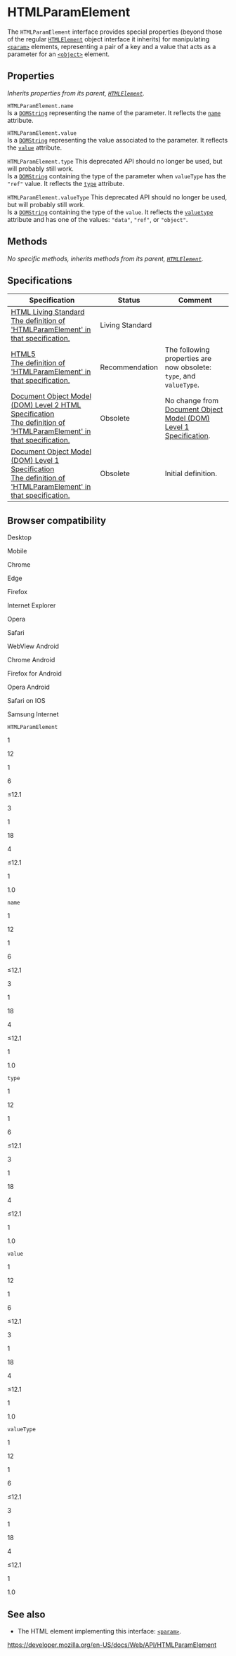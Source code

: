 # HTMLParamElement

The `HTMLParamElement` interface provides special properties (beyond those of the regular [`HTMLElement`](htmlelement) object interface it inherits) for manipulating [`<param>`](https://developer.mozilla.org/en-US/docs/Web/HTML/Element/param) elements, representing a pair of a key and a value that acts as a parameter for an [`<object>`](https://developer.mozilla.org/en-US/docs/Web/HTML/Element/object) element.

## Properties

_Inherits properties from its parent, [`HTMLElement`](htmlelement)._

<span class="page-not-created">`HTMLParamElement.name`</span>  
Is a [`DOMString`](domstring) representing the name of the parameter. It reflects the [`name`](https://developer.mozilla.org/en-US/docs/Web/HTML/Element/param#attr-name) attribute.

<span class="page-not-created">`HTMLParamElement.value`</span>  
Is a [`DOMString`](domstring) representing the value associated to the parameter. It reflects the [`value`](https://developer.mozilla.org/en-US/docs/Web/HTML/Element/param#attr-value) attribute.

<span class="page-not-created">`HTMLParamElement.type`</span> <span class="icon deprecated" viewbox="0 0 100 100" xmlns="http://www.w3.org/2000/svg" role="img"> This deprecated API should no longer be used, but will probably still work. </span>  
Is a [`DOMString`](domstring) containing the type of the parameter when `valueType` has the `"ref"` value. It reflects the [`type`](https://developer.mozilla.org/en-US/docs/Web/HTML/Element/param#attr-type) attribute.

<span class="page-not-created">`HTMLParamElement.valueType`</span> <span class="icon deprecated" viewbox="0 0 100 100" xmlns="http://www.w3.org/2000/svg" role="img"> This deprecated API should no longer be used, but will probably still work. </span>  
Is a [`DOMString`](domstring) containing the type of the `value`. It reflects the [`valuetype`](https://developer.mozilla.org/en-US/docs/Web/HTML/Element/param#attr-%3ccode%3evaluetype%3c/code%3e) attribute and has one of the values: `"data"`, `"ref"`, or `"object"`.

## Methods

_No specific methods, inherits methods from its parent, [`HTMLElement`](htmlelement)._

## Specifications

<table><thead><tr class="header"><th>Specification</th><th>Status</th><th>Comment</th></tr></thead><tbody><tr class="odd"><td><a href="https://html.spec.whatwg.org/multipage/#htmlparamelement">HTML Living Standard<br />
<span class="small">The definition of 'HTMLParamElement' in that specification.</span></a></td><td><span class="spec-living">Living Standard</span></td><td></td></tr><tr class="even"><td><a href="https://www.w3.org/TR/html52/embedded-content-0.html#the-param-element">HTML5<br />
<span class="small">The definition of 'HTMLParamElement' in that specification.</span></a></td><td><span class="spec-rec">Recommendation</span></td><td>The following properties are now obsolete: <code>type</code>, and <code>valueType</code>.</td></tr><tr class="odd"><td><a href="https://www.w3.org/TR/DOM-Level-2-HTML/html.html#ID-64077273">Document Object Model (DOM) Level 2 HTML Specification<br />
<span class="small">The definition of 'HTMLParamElement' in that specification.</span></a></td><td><span class="spec-obsolete">Obsolete</span></td><td>No change from <a href="https://www.w3.org/TR/REC-DOM-Level-1/">Document Object Model (DOM) Level 1 Specification</a>.</td></tr><tr class="even"><td><a href="https://www.w3.org/TR/REC-DOM-Level-1/level-one-html.html#ID-64077273">Document Object Model (DOM) Level 1 Specification<br />
<span class="small">The definition of 'HTMLParamElement' in that specification.</span></a></td><td><span class="spec-obsolete">Obsolete</span></td><td>Initial definition.</td></tr></tbody></table>

## Browser compatibility

Desktop

Mobile

Chrome

Edge

Firefox

Internet Explorer

Opera

Safari

WebView Android

Chrome Android

Firefox for Android

Opera Android

Safari on IOS

Samsung Internet

`HTMLParamElement`

1

12

1

6

≤12.1

3

1

18

4

≤12.1

1

1.0

`name`

1

12

1

6

≤12.1

3

1

18

4

≤12.1

1

1.0

`type`

1

12

1

6

≤12.1

3

1

18

4

≤12.1

1

1.0

`value`

1

12

1

6

≤12.1

3

1

18

4

≤12.1

1

1.0

`valueType`

1

12

1

6

≤12.1

3

1

18

4

≤12.1

1

1.0

## See also

- The HTML element implementing this interface: [`<param>`](https://developer.mozilla.org/en-US/docs/Web/HTML/Element/param).

<a href="https://developer.mozilla.org/en-US/docs/Web/API/HTMLParamElement" class="_attribution-link">https://developer.mozilla.org/en-US/docs/Web/API/HTMLParamElement</a>
